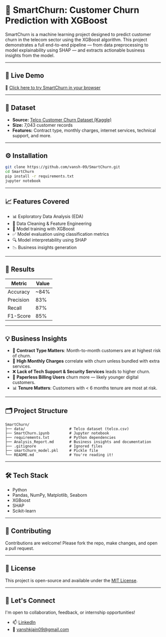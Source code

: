 # 🚀 SmartChurn: Customer Churn Prediction with XGBoost

SmartChurn is a machine learning project designed to predict customer churn in the telecom sector using the XGBoost algorithm. This project demonstrates a full end-to-end pipeline — from data preprocessing to model explainability using SHAP — and extracts actionable business insights from the model.

---

## 🚀 Live Demo

🔗 [Click here to try SmartChurn in your browser](https://your-app-name.streamlit.app)  

---

## 📂 Dataset

- **Source:** [Telco Customer Churn Dataset (Kaggle)](https://www.kaggle.com/datasets/blastchar/telco-customer-churn)  
- **Size:** 7,043 customer records  
- **Features:** Contract type, monthly charges, internet services, technical support, and more.

---

## ⚙️ Installation

```bash
git clone https://github.com/vansh-09/SmartChurn.git
cd SmartChurn
pip install -r requirements.txt
jupyter notebook
```

---

## 📈 Features Covered

- 📊 Exploratory Data Analysis (EDA)  
- 🧼 Data Cleaning & Feature Engineering  
- 🤖 Model training with XGBoost  
- ✅ Model evaluation using classification metrics  
- 🔍 Model interpretability using SHAP  
- 📉 Business insights generation  

---

## 🧪 Results

| Metric      | Value |
|-------------|-------|
| Accuracy    | ~84%  |
| Precision   | 83%   |
| Recall      | 87%   |
| F1-Score    | 85%   |

---

## 💡 Business Insights

- 📅 **Contract Type Matters**: Month-to-month customers are at highest risk of churn.  
- 🧾 **High Monthly Charges** correlate with churn unless bundled with extra services.  
- ❌ **Lack of Tech Support & Security Services** leads to higher churn.  
- 📄 **Paperless Billing Users** churn more — likely younger digital customers.  
- 📊 **Tenure Matters**: Customers with < 6 months tenure are most at risk.  

---

## 🗂️ Project Structure

```
SmartChurn/
├── data/                    # Telco dataset (telco.csv)
├── SmartChurn.ipynb         # Jupyter notebook
├── requirements.txt         # Python dependencies
├── Analysis_Report.md       # Business insights and documentation
├── .gitignore               # Ignored files
├── smartchurn_model.pkl     # Pickle file
└── README.md                # You're reading it!
```

---

## 🛠️ Tech Stack
- Python
- Pandas, NumPy, Matplotlib, Seaborn
- XGBoost
- SHAP
- Scikit-learn

---

## 🤝 Contributing

Contributions are welcome! Please fork the repo, make changes, and open a pull request.

---

## 📄 License

This project is open-source and available under the [MIT License](LICENSE).

---

## 👋 Let's Connect

I'm open to collaboration, feedback, or internship opportunities!

- 📫 [LinkedIn](https://www.linkedin.com/in/vansh-codes/)  
- 📧 vanshkjain09@gmail.com
